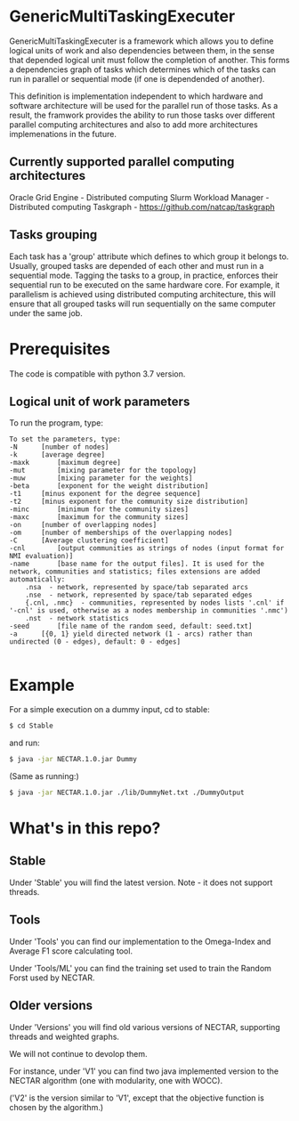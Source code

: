 # GenericMultiTaskingExecuter

GenericMultiTaskingExecuter is a framework which allows you to define logical units of work and also dependencies between them, in the sense that depended logical unit must follow the completion of another. This forms a dependencies graph of tasks which determines which of the tasks can run in parallel or sequential mode (if one is dependended of another). 

This definition is implementation independent to which hardware and software architecture will be used for the parallel run of those tasks. As a result, the framwork provides the ability to run those tasks over different parallel computing architectures and also to add more architectures implemenations in the future.

## Currently supported parallel computing architectures

Oracle Grid Engine - Distributed computing
Slurm Workload Manager - Distributed computing
Taskgraph - https://github.com/natcap/taskgraph

## Tasks grouping 

Each task has a 'group' attribute which defines to which group it belongs to. Usually, grouped tasks are depended of each other and must run in a sequential mode. Tagging the tasks to a group, in practice, enforces their sequential run to be executed on the same hardware core. For example, it parallelism is achieved using distributed computing architecture, this will ensure that all grouped tasks will run sequentially on the same computer under the same job.

# Prerequisites
The code is compatible with python 3.7 version.

## Logical unit of work parameters

To run the program, type:  
```
To set the parameters, type:
-N		[number of nodes]
-k		[average degree]
-maxk		[maximum degree]
-mut		[mixing parameter for the topology]
-muw		[mixing parameter for the weights]
-beta		[exponent for the weight distribution]
-t1		[minus exponent for the degree sequence]
-t2		[minus exponent for the community size distribution]
-minc		[minimum for the community sizes]
-maxc		[maximum for the community sizes]
-on		[number of overlapping nodes]
-om		[number of memberships of the overlapping nodes]
-C		[Average clustering coefficient]
-cnl		[output communities as strings of nodes (input format for NMI evaluation)]
-name		[base name for the output files]. It is used for the network, communities and statistics; files extensions are added automatically:
	.nsa  - network, represented by space/tab separated arcs
	.nse  - network, represented by space/tab separated edges
	{.cnl, .nmc}  - communities, represented by nodes lists '.cnl' if '-cnl' is used, otherwise as a nodes membership in communities '.nmc')
	.nst  - network statistics
-seed		[file name of the random seed, default: seed.txt]
-a		[{0, 1} yield directed network (1 - arcs) rather than undirected (0 - edges), default: 0 - edges]


```


<!--- If you use this project in your work please cite: 
If you use this project in your work please cite: 
> "AAAAA",  
>
> Bornstein, Asa and Hendler, Danny and Rubin, Amir,
>
> 3rd International Winter School and Conference on Network Science, 2017.--->


# Example
For a simple execution on a dummy input, cd to stable:
```sh
$ cd Stable
```
and run:
```sh
$ java -jar NECTAR.1.0.jar Dummy
```
(Same as running:)
```sh
$ java -jar NECTAR.1.0.jar ./lib/DummyNet.txt ./DummyOutput
```

# What's in this repo?

## Stable
Under 'Stable' you will find the latest version. Note - it does not support threads.


## Tools

Under 'Tools' you can find our implementation to the Omega-Index and Average F1 score calculating tool. 

Under 'Tools/ML' you can find the training set used to train the Random Forst used by NECTAR.

## Older versions
Under 'Versions' you will find old various versions of NECTAR, supporting threads and weighted graphs. 

We will not continue to devolop them.

For instance, under 'V1' you can find two java implemented version to the NECTAR algorithm (one with modularity, one with WOCC).

('V2' is the version similar to 'V1', except that the objective function is chosen by the algorithm.)












